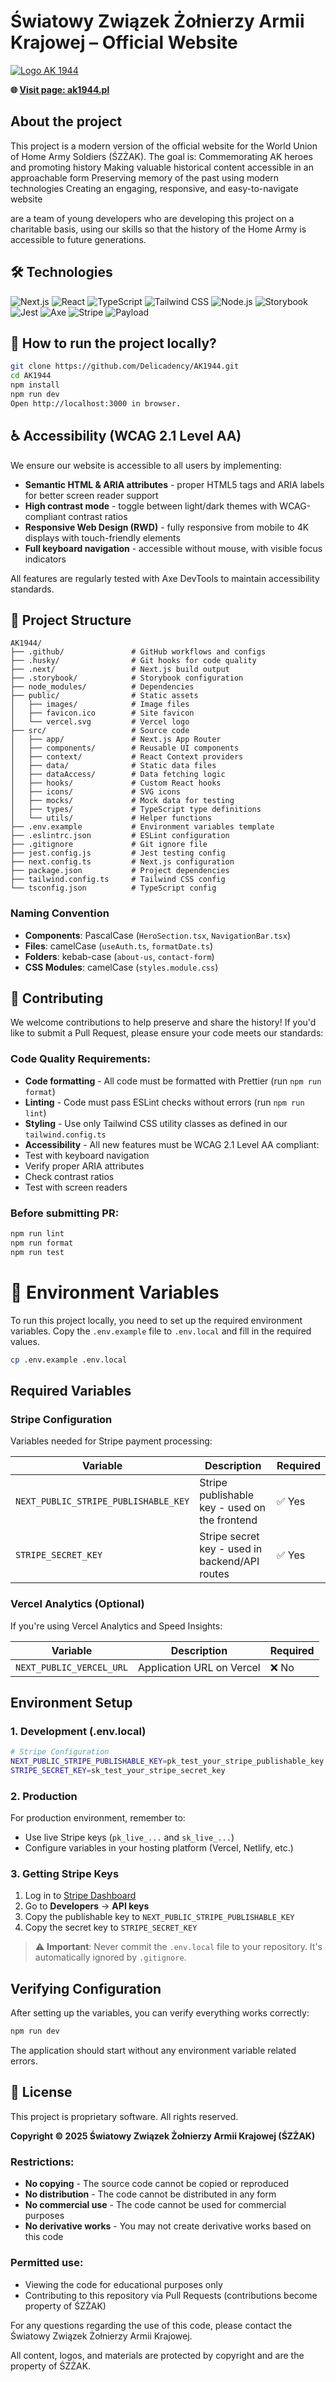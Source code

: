 # Światowy Związek Żołnierzy Armii Krajowej – Official Website

<a href="https://ak1944.pl">
  <img src="https://ak1944.pl/_next/image?url=%2Fimages%2FLogo_SZZAK.png&w=256&q=75" alt="Logo AK 1944">
</a>

**🌐 <a href="https://ak1944.pl">Visit page: ak1944.pl</a>**

## About the project

This project is a modern version of the official website for the World Union of Home Army Soldiers (ŚZŻAK). The goal is:
Commemorating AK heroes and promoting history
Making valuable historical content accessible in an approachable form
Preserving memory of the past using modern technologies
Creating an engaging, responsive, and easy-to-navigate website

are a team of young developers who are developing this project on a charitable basis, using our skills so that the history of the Home Army is accessible to future generations.

## 🛠️ Technologies

![Next.js](https://img.shields.io/badge/Next.js-000000?style=for-the-badge&logo=nextdotjs&logoColor=white)
![React](https://img.shields.io/badge/React-61DAFB?style=for-the-badge&logo=react&logoColor=black)
![TypeScript](https://img.shields.io/badge/TypeScript-3178C6?style=for-the-badge&logo=typescript&logoColor=white)
![Tailwind CSS](https://img.shields.io/badge/Tailwind_CSS-38B2AC?style=for-the-badge&logo=tailwind-css&logoColor=white)
![Node.js](https://img.shields.io/badge/Node.js-339933?style=for-the-badge&logo=nodedotjs&logoColor=white)
![Storybook](https://img.shields.io/badge/Storybook-FF4785?style=for-the-badge&logo=storybook&logoColor=white)
![Jest](https://img.shields.io/badge/Jest-C21325?style=for-the-badge&logo=jest&logoColor=white)
![Axe](https://img.shields.io/badge/Axe-2E2E2E?style=for-the-badge&logo=axe&logoColor=white)
![Stripe](https://img.shields.io/badge/Stripe-008CDD?style=for-the-badge&logo=stripe&logoColor=white)
![Payload](https://img.shields.io/badge/Payload-000000?style=for-the-badge&logo=payload&logoColor=white)

## 🚀 How to run the project locally?

```bash
git clone https://github.com/Delicadency/AK1944.git
cd AK1944
npm install
npm run dev
Open http://localhost:3000 in browser.
```

## ♿ Accessibility (WCAG 2.1 Level AA)

We ensure our website is accessible to all users by implementing:

- **Semantic HTML & ARIA attributes** - proper HTML5 tags and ARIA labels for better screen reader support
- **High contrast mode** - toggle between light/dark themes with WCAG-compliant contrast ratios
- **Responsive Web Design (RWD)** - fully responsive from mobile to 4K displays with touch-friendly elements
- **Full keyboard navigation** - accessible without mouse, with visible focus indicators

All features are regularly tested with Axe DevTools to maintain accessibility standards.

## 📁 Project Structure

```
AK1944/
├── .github/               # GitHub workflows and configs
├── .husky/                # Git hooks for code quality
├── .next/                 # Next.js build output
├── .storybook/            # Storybook configuration
├── node_modules/          # Dependencies
├── public/                # Static assets
│   ├── images/            # Image files
│   ├── favicon.ico        # Site favicon
│   └── vercel.svg         # Vercel logo
├── src/                   # Source code
│   ├── app/               # Next.js App Router
│   ├── components/        # Reusable UI components
│   ├── context/           # React Context providers
│   ├── data/              # Static data files
│   ├── dataAccess/        # Data fetching logic
│   ├── hooks/             # Custom React hooks
│   ├── icons/             # SVG icons
│   ├── mocks/             # Mock data for testing
│   ├── types/             # TypeScript type definitions
│   └── utils/             # Helper functions
├── .env.example           # Environment variables template
├── .eslintrc.json         # ESLint configuration
├── .gitignore             # Git ignore file
├── jest.config.js         # Jest testing config
├── next.config.ts         # Next.js configuration
├── package.json           # Project dependencies
├── tailwind.config.ts     # Tailwind CSS config
└── tsconfig.json          # TypeScript config
```

### Naming Convention

- **Components**: PascalCase (`HeroSection.tsx`, `NavigationBar.tsx`)
- **Files**: camelCase (`useAuth.ts`, `formatDate.ts`)
- **Folders**: kebab-case (`about-us`, `contact-form`)
- **CSS Modules**: camelCase (`styles.module.css`)

## 🤝 Contributing

We welcome contributions to help preserve and share the history! If you'd like to submit a Pull Request, please ensure your code meets our standards:

### Code Quality Requirements:

- **Code formatting** - All code must be formatted with Prettier (run `npm run format`)
- **Linting** - Code must pass ESLint checks without errors (run `npm run lint`)
- **Styling** - Use only Tailwind CSS utility classes as defined in our `tailwind.config.ts`
- **Accessibility** - All new features must be WCAG 2.1 Level AA compliant:
- Test with keyboard navigation
- Verify proper ARIA attributes
- Check contrast ratios
- Test with screen readers

### Before submitting PR:

```bash
npm run lint
npm run format
npm run test
```

# 🔧 Environment Variables

To run this project locally, you need to set up the required environment variables. Copy the `.env.example` file to `.env.local` and fill in the required values.

```bash
cp .env.example .env.local
```

## Required Variables

### Stripe Configuration

Variables needed for Stripe payment processing:

| Variable                             | Description                                    | Required |
| ------------------------------------ | ---------------------------------------------- | -------- |
| `NEXT_PUBLIC_STRIPE_PUBLISHABLE_KEY` | Stripe publishable key - used on the frontend  | ✅ Yes   |
| `STRIPE_SECRET_KEY`                  | Stripe secret key - used in backend/API routes | ✅ Yes   |

### Vercel Analytics (Optional)

If you're using Vercel Analytics and Speed Insights:

| Variable                 | Description               | Required |
| ------------------------ | ------------------------- | -------- |
| `NEXT_PUBLIC_VERCEL_URL` | Application URL on Vercel | ❌ No    |

## Environment Setup

### 1. Development (.env.local)

```bash
# Stripe Configuration
NEXT_PUBLIC_STRIPE_PUBLISHABLE_KEY=pk_test_your_stripe_publishable_key
STRIPE_SECRET_KEY=sk_test_your_stripe_secret_key
```

### 2. Production

For production environment, remember to:

- Use live Stripe keys (`pk_live_...` and `sk_live_...`)
- Configure variables in your hosting platform (Vercel, Netlify, etc.)

### 3. Getting Stripe Keys

1. Log in to [Stripe Dashboard](https://dashboard.stripe.com/)
2. Go to **Developers** → **API keys**
3. Copy the publishable key to `NEXT_PUBLIC_STRIPE_PUBLISHABLE_KEY`
4. Copy the secret key to `STRIPE_SECRET_KEY`

> ⚠️ **Important**: Never commit the `.env.local` file to your repository. It's automatically ignored by `.gitignore`.

## Verifying Configuration

After setting up the variables, you can verify everything works correctly:

```bash
npm run dev
```

The application should start without any environment variable related errors.

## 📄 License

This project is proprietary software. All rights reserved.

**Copyright © 2025 Światowy Związek Żołnierzy Armii Krajowej (ŚZŻAK)**

### Restrictions:

- **No copying** - The source code cannot be copied or reproduced
- **No distribution** - The code cannot be distributed in any form
- **No commercial use** - The code cannot be used for commercial purposes
- **No derivative works** - You may not create derivative works based on this code

### Permitted use:

- Viewing the code for educational purposes only
- Contributing to this repository via Pull Requests (contributions become property of ŚZŻAK)

For any questions regarding the use of this code, please contact the Światowy Związek Żołnierzy Armii Krajowej.

All content, logos, and materials are protected by copyright and are the property of ŚZŻAK.

